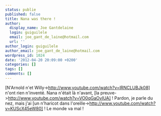 ```yaml
---
status: publie
published: false
title: Nana was there !
author:
  display_name: Joe Gantdelaine
  login: guiguilele
  email: joe_gant_de_laine@hotmail.com
  url: ''
author_login: guiguilele
author_email: joe_gant_de_laine@hotmail.com
wordpress_id: 1024
date: '2012-04-20 20:09:00 +0200'
categories: []
tags: []
comments: []
---
```

[N'Arnold n'et Willy->http://www.youtube.com/watch?v=lRNCLUBJk08] n'ont rien n'inventé. Nana n'était là n'avant, [la preuve->http://www.youtube.com/watch?v=VO0qGaOvIUA] ! Pardon, je parle du nez, mais j'ai [un n'haricot dans l'oreille->http://www.youtube.com/watch?v=KUScX45eW80] ! Le monde va mal !
